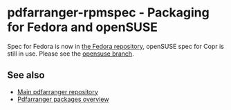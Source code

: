 # pdfarranger-rpmspec - Packaging for Fedora and openSUSE
Spec for Fedora is now in [the Fedora repository](https://src.fedoraproject.org/rpms/pdfarranger), openSUSE spec for Copr is still in use. Please see the [opensuse branch](https://github.com/dreua/pdfarranger-rpmspec/tree/opensuse).

## See also
- [Main pdfarranger repository](https://github.com/jeromerobert/pdfarranger/wiki/Binary-packages)
- [Pdfarranger packages overview](https://github.com/jeromerobert/pdfarranger/wiki/Binary-packages)
